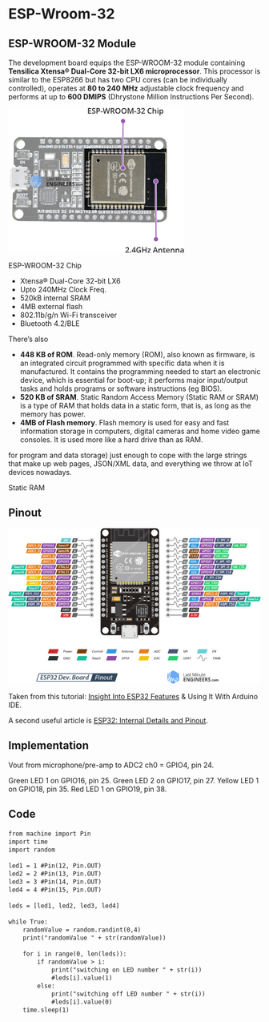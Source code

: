 # ESP-Wroom-32

## ESP-WROOM-32 Module

The development board equips the ESP-WROOM-32 module containing **Tensilica Xtensa® Dual-Core 32-bit LX6 microprocessor**. This processor is similar to the ESP8266 but has two CPU cores (can be individually controlled), operates at **80 to 240 MHz** adjustable clock frequency and performs at up to **600 DMIPS** (Dhrystone Million Instructions Per Second).

![esp32 chip](./docs-hardware/ESP32-Hardware-Specifications-ESP-WROOM-32-Chip.jpg)

ESP-WROOM-32 Chip

- Xtensa® Dual-Core 32-bit LX6
- Upto 240MHz Clock Freq.
- 520kB internal SRAM
- 4MB external flash
- 802.11b/g/n Wi-Fi transceiver
- Bluetooth 4.2/BLE

There’s also 
- **448 KB of ROM**.
Read-only memory (ROM), also known as firmware, is an integrated circuit programmed with specific data when it is manufactured. It contains the programming needed to start an electronic device, which is essential for boot-up; it performs major input/output tasks and holds programs or software instructions (eg BIOS).
- **520 KB of SRAM**.
Static Random Access Memory (Static RAM or SRAM) is a type of RAM that holds data in a static form, that is, as long as the memory has power.
- **4MB of Flash memory**.
Flash memory is used for easy and fast information storage in computers, digital cameras and home video game consoles. It is used more like a hard drive than as RAM.

for program and data storage) just enough to cope with the large strings that make up web pages, JSON/XML data, and everything we throw at IoT devices nowadays.

 Static RAM

## Pinout

![esp32 Wroom pinout](./docs-hardware/ESP32-Development-Board-Pinout.jpg)



Taken from this tutorial: [Insight Into ESP32 Features](https://lastminuteengineers.com/esp32-arduino-ide-tutorial/) & Using It With Arduino IDE.

A second useful article is [ESP32: Internal Details and Pinout](<https://www.instructables.com/id/ESP32-Internal-Details-and-Pinout/>).



## Implementation

Vout from microphone/pre-amp to ADC2 ch0 = GPIO4, pin 24.

Green LED 1 on GPIO16, pin 25.
Green LED 2 on GPIO17, pin 27.
Yellow LED 1 on GPIO18, pin 35.
Red LED 1 on GPIO19, pin 38.



## Code

```
from machine import Pin
import time
import random

led1 = 1 #Pin(12, Pin.OUT)
led2 = 2 #Pin(13, Pin.OUT)
led3 = 3 #Pin(14, Pin.OUT)
led4 = 4 #Pin(15, Pin.OUT)

leds = [led1, led2, led3, led4]

while True:
    randomValue = random.randint(0,4)
    print("randomValue " + str(randomValue))
    
    for i in range(0, len(leds)): 
        if randomValue > i:
            print("switching on LED number " + str(i))
            #leds[i].value(1)
        else:
            print("switching off LED number " + str(i))
            #leds[i].value(0)
    time.sleep(1)
```